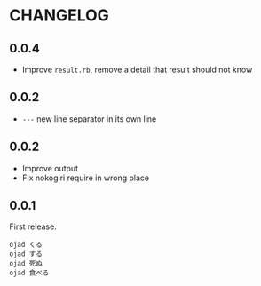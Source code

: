 # CHANGELOG

## 0.0.4

- Improve `result.rb`, remove a detail that result should not know

## 0.0.2

- `---` new line separator in its own line

## 0.0.2

- Improve output
- Fix nokogiri require in wrong place

## 0.0.1

First release.

```
ojad くる
ojad する
ojad 死ぬ
ojad 食べる
```
